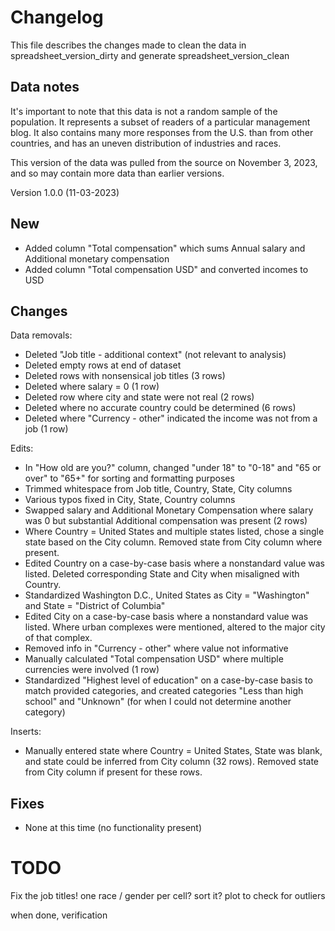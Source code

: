 # Changelog
This file describes the changes made to clean the data in spreadsheet_version_dirty and generate spreadsheet_version_clean

## Data notes
It's important to note that this data is not a random sample of the population. It represents a subset of readers of a particular management blog. It also contains many more responses from the U.S. than from other countries, and has an uneven distribution of industries and races.

This version of the data was pulled from the source on November 3, 2023, and so may contain more data than earlier versions.

Version 1.0.0 (11-03-2023)
## New
- Added column "Total compensation" which sums Annual salary and Additional monetary compensation
- Added column "Total compensation USD" and converted incomes to USD

## Changes 
Data removals:

- Deleted "Job title - additional context" (not relevant to analysis)
- Deleted empty rows at end of dataset
- Deleted rows with nonsensical job titles (3 rows)
- Deleted where salary = 0 (1 row)
- Deleted row where city and state were not real (2 rows)
- Deleted where no accurate country could be determined (6 rows)
- Deleted where "Currency - other" indicated the income was not from a job (1 row)

Edits:

- In "How old are you?" column, changed "under 18" to "0-18" and "65 or over" to "65+" for sorting and formatting purposes
- Trimmed whitespace from Job title, Country, State, City columns
- Various typos fixed in City, State, Country columns
- Swapped salary and Additional Monetary Compensation where salary was 0 but substantial Additional compensation was present (2 rows)
- Where Country = United States and multiple states listed, chose a single state based on the City column. Removed state from City column where present.
- Edited Country on a case-by-case basis where a nonstandard value was listed. Deleted corresponding State and City when misaligned with Country. 
- Standardized Washington D.C., United States as City = "Washington" and State = "District of Columbia"
- Edited City on a case-by-case basis where a nonstandard value was listed. Where urban complexes were mentioned, altered to the major city of that complex. 
- Removed info in "Currency - other" where value not informative
- Manually calculated "Total compensation USD" where multiple currencies were involved (1 row)
- Standardized "Highest level of education" on a case-by-case basis to match provided categories, and created categories "Less than high school" and "Unknown" (for when I could not determine another category)

Inserts:

- Manually entered state where Country = United States, State was blank, and state could be inferred from City column (32 rows). Removed state from City column if present for these rows.

## Fixes
- None at this time (no functionality present)

# TODO

Fix the job titles!
one race / gender per cell?
sort it?
plot to check for outliers

when done, verification